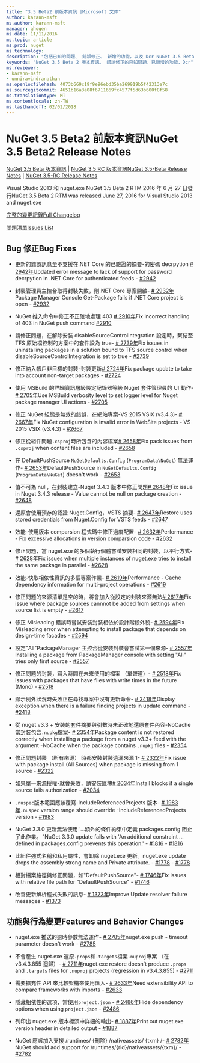 ```yaml
---
title: "3.5 Beta2 前版本資訊 |Microsoft 文件"
author: karann-msft
ms.author: karann-msft
manager: ghogen
ms.date: 11/11/2016
ms.topic: article
ms.prod: nuget
ms.technology: 
description: "包括已知的問題、 錯誤修正、 新增的功能，以及 Dcr NuGet 3.5 Beta 2 版本資訊。"
keywords: "NuGet 3.5 Beta 2 版本資訊、 錯誤修正的已知問題，已新增的功能，Dcr"
ms.reviewer:
- karann-msft
- unniravindranathan
ms.openlocfilehash: 4073b669c19f9e96ebd35ba269919b5f42313e7c
ms.sourcegitcommit: 4651b16a3a08f6711669fc4577f5d63b600f8f58
ms.translationtype: MT
ms.contentlocale: zh-TW
ms.lasthandoff: 02/02/2018
---
```

# <a name="nuget-35-beta2-release-notes"></a><span data-ttu-id="0325a-104">NuGet 3.5 Beta2 前版本資訊</span><span class="sxs-lookup"><span data-stu-id="0325a-104">NuGet 3.5 Beta2 Release Notes</span></span>

<span data-ttu-id="0325a-105">[NuGet 3.5 Beta 版本資訊](../release-notes/nuget-3.5-Beta.md) | [NuGet 3.5 RC 版本資訊](../release-notes/nuget-3.5-RC.md)</span><span class="sxs-lookup"><span data-stu-id="0325a-105">[NuGet 3.5-Beta Release Notes](../release-notes/nuget-3.5-Beta.md) | [NuGet 3.5-RC Release Notes](../release-notes/nuget-3.5-RC.md)</span></span>

<span data-ttu-id="0325a-106">Visual Studio 2013 和 nuget.exe NuGet 3.5 Beta 2 RTM 2016 年 6 月 27 日發行</span><span class="sxs-lookup"><span data-stu-id="0325a-106">NuGet 3.5 Beta 2 RTM was released June 27, 2016 for Visual Studio 2013 and nuget.exe</span></span>

[<span data-ttu-id="0325a-107">完整的變更記錄</span><span class="sxs-lookup"><span data-stu-id="0325a-107">Full Changelog</span></span>](https://github.com/NuGet/NuGet.Client/compare/release-3.5.0-beta...release-3.5.0-beta2)

[<span data-ttu-id="0325a-108">問題清單</span><span class="sxs-lookup"><span data-stu-id="0325a-108">Issues List</span></span>](https://github.com/Nuget/Home/issues?q=is%3Aissue+milestone%3A%223.5+Beta2%22+is%3Aclosed)

## <a name="bug-fixes"></a><span data-ttu-id="0325a-109">Bug 修正</span><span class="sxs-lookup"><span data-stu-id="0325a-109">Bug Fixes</span></span>

* <span data-ttu-id="0325a-110">更新的錯誤訊息至不支援在.NET Core 的已驗證的摘要-的密碼 decrpytion [# 2942年](https://github.com/NuGet/Home/issues/2942)</span><span class="sxs-lookup"><span data-stu-id="0325a-110">Updated error message to lack of support for password decrpytion in .NET Core for authenticated feeds  - [#2942](https://github.com/NuGet/Home/issues/2942)</span></span>

* <span data-ttu-id="0325a-111">封裝管理員主控台取得封裝失敗，則.NET Core 專案開啟- [# 2932年](https://github.com/NuGet/Home/issues/2932)</span><span class="sxs-lookup"><span data-stu-id="0325a-111">Package Manager Console Get-Package fails if .NET Core project is open - [#2932](https://github.com/NuGet/Home/issues/2932)</span></span>

* <span data-ttu-id="0325a-112">NuGet 推入命令中修正不正確地處理 403 [# 2910年](https://github.com/NuGet/Home/issues/2910)</span><span class="sxs-lookup"><span data-stu-id="0325a-112">Fix incorrect handling of 403 in NuGet push command [#2910](https://github.com/NuGet/Home/issues/2910)</span></span>

* <span data-ttu-id="0325a-113">請修正問題，在解除安裝 disableSourceControlIntegration 設定時，繫結至 TFS 原始檔控制的方案中的套件設為 true- [# 2739年](https://github.com/NuGet/Home/issues/2739)</span><span class="sxs-lookup"><span data-stu-id="0325a-113">Fix issues in uninstalling packages in a solution bound to TFS source control when disableSourceControlIntegration is set to true - [#2739](https://github.com/NuGet/Home/issues/2739)</span></span>

* <span data-ttu-id="0325a-114">修正納入帳戶非目標的封裝-封裝更新[# 2724年](https://github.com/NuGet/Home/issues/2724)</span><span class="sxs-lookup"><span data-stu-id="0325a-114">Fix package update to take into account non-target packages - [#2724](https://github.com/NuGet/Home/issues/2724)</span></span>

* <span data-ttu-id="0325a-115">使用 MSBuild 的詳細資訊層級設定記錄器等級 Nuget 套件管理員的 UI 動作- [# 2705年](https://github.com/NuGet/Home/issues/2705)</span><span class="sxs-lookup"><span data-stu-id="0325a-115">Use MSBuild verbosity level to set logger level for Nuget package manager UI actions - [#2705](https://github.com/NuGet/Home/issues/2705)</span></span>

* <span data-ttu-id="0325a-116">修正 NuGet 組態是無效的錯誤，在網站專案-VS 2015 VSIX (v3.4.3)- [# 2667年](https://github.com/NuGet/Home/issues/2667)</span><span class="sxs-lookup"><span data-stu-id="0325a-116">Fix NuGet configuration is invalid error in WebSite projects - VS 2015 VSIX (v3.4.3) - [#2667](https://github.com/NuGet/Home/issues/2667)</span></span>

* <span data-ttu-id="0325a-117">修正從組件問題`.csproj`時所包含的內容檔案[# 2658年](https://github.com/NuGet/Home/issues/2658)</span><span class="sxs-lookup"><span data-stu-id="0325a-117">Fix pack issues from `.csproj` when content files are included - [#2658](https://github.com/NuGet/Home/issues/2658)</span></span>

* <span data-ttu-id="0325a-118">在 DefaultPushSource `NuGetDefaults.Config` (`ProgramData\NuGet`) 無法運作- [# 2653年](https://github.com/NuGet/Home/issues/2653)</span><span class="sxs-lookup"><span data-stu-id="0325a-118">DefaultPushSource in `NuGetDefaults.Config` (`ProgramData\NuGet`) doesn't work - [#2653](https://github.com/NuGet/Home/issues/2653)</span></span>

* <span data-ttu-id="0325a-119">值不可為 null，在封裝建立-Nuget 3.4.3 版本中修正問題[# 2648年](https://github.com/NuGet/Home/issues/2648)</span><span class="sxs-lookup"><span data-stu-id="0325a-119">Fix issue in Nuget 3.4.3 release - Value cannot be null on package creation - [#2648](https://github.com/NuGet/Home/issues/2648)</span></span>

* <span data-ttu-id="0325a-120">還原會使用預存的認證 Nuget.Config，VSTS 摘要- [# 2647年](https://github.com/NuGet/Home/issues/2647)</span><span class="sxs-lookup"><span data-stu-id="0325a-120">Restore uses stored credentials from Nuget.Config for VSTS feeds - [#2647](https://github.com/NuGet/Home/issues/2647)</span></span>

* <span data-ttu-id="0325a-121">效能-使用版本 comparsion 程式碼中修正過度配置- [# 2632年](https://github.com/NuGet/Home/issues/2632)</span><span class="sxs-lookup"><span data-stu-id="0325a-121">Performance - Fix excessive allocations in version comparsion code - [#2632](https://github.com/NuGet/Home/issues/2632)</span></span>

* <span data-ttu-id="0325a-122">修正問題，當 nuget.exe 的多個執行個體嘗試安裝相同的封裝，以平行方式- [# 2628年](https://github.com/NuGet/Home/issues/2628)</span><span class="sxs-lookup"><span data-stu-id="0325a-122">Fix issues when multiple instances of nuget.exe tries to install the same package in parallel - [#2628](https://github.com/NuGet/Home/issues/2628)</span></span>

* <span data-ttu-id="0325a-123">效能-快取相依性資訊的多個專案作業- [# 2619年](https://github.com/NuGet/Home/issues/2619)</span><span class="sxs-lookup"><span data-stu-id="0325a-123">Performance - Cache dependency information for multi-project operations - [#2619](https://github.com/NuGet/Home/issues/2619)</span></span>

* <span data-ttu-id="0325a-124">修正問題的來源清單是空的時，將會加入從設定的封裝來源無法[# 2617年](https://github.com/NuGet/Home/issues/2617)</span><span class="sxs-lookup"><span data-stu-id="0325a-124">Fix issue where package sources cannnot be added from settings when source list is empty - [#2617](https://github.com/NuGet/Home/issues/2617)</span></span>

* <span data-ttu-id="0325a-125">修正 Misleading 錯誤時嘗試安裝封裝相依於設計階段外貌- [# 2594年](https://github.com/NuGet/Home/issues/2594)</span><span class="sxs-lookup"><span data-stu-id="0325a-125">Fix Misleading error when attempting to install package that depends on design-time facades - [#2594](https://github.com/NuGet/Home/issues/2594)</span></span>

* <span data-ttu-id="0325a-126">設定"All"PackageManager 主控台從安裝封裝會嘗試第一個來源- [# 2557年](https://github.com/NuGet/Home/issues/2557)</span><span class="sxs-lookup"><span data-stu-id="0325a-126">Installing a package from PackageManager console with setting "All" tries only first source - [#2557](https://github.com/NuGet/Home/issues/2557)</span></span>

* <span data-ttu-id="0325a-127">修正問題的封裝，寫入時間在未來使用的檔案 （單聲道）- [# 2518年](https://github.com/NuGet/Home/issues/2518)</span><span class="sxs-lookup"><span data-stu-id="0325a-127">Fix issues with packages that have files with write times in the future (Mono) - [#2518](https://github.com/NuGet/Home/issues/2518)</span></span>

* <span data-ttu-id="0325a-128">顯示例外狀況時失敗正在尋找專案中沒有更新命令- [# 2418年](https://github.com/NuGet/Home/issues/2418)</span><span class="sxs-lookup"><span data-stu-id="0325a-128">Display exception when there is a failure finding projects in update command - [#2418](https://github.com/NuGet/Home/issues/2418)</span></span>

* <span data-ttu-id="0325a-129">從 nuget v3.3 + 安裝的套件摘要與引數時未正確地還原套件內容-NoCache 當封裝包含`.nupkg`檔案- [# 2354年](https://github.com/NuGet/Home/issues/2354)</span><span class="sxs-lookup"><span data-stu-id="0325a-129">Package content is not restored correctly when installing a package from a nuget v3.3+ feed with the argument -NoCache when the package contains `.nupkg` files - [#2354](https://github.com/NuGet/Home/issues/2354)</span></span>

* <span data-ttu-id="0325a-130">修正問題封裝 （所有來源） 時都安裝封裝遺漏來源 1- [# 2322年](https://github.com/NuGet/Home/issues/2322)</span><span class="sxs-lookup"><span data-stu-id="0325a-130">Fix issue with package install (All Sources) when package is missing from 1 source - [#2322](https://github.com/NuGet/Home/issues/2322)</span></span>

* <span data-ttu-id="0325a-131">如果單一來源授權-就會失敗，請安裝區塊[# 2034年](https://github.com/NuGet/Home/issues/2034)</span><span class="sxs-lookup"><span data-stu-id="0325a-131">Install blocks if a single source fails authorization - [#2034](https://github.com/NuGet/Home/issues/2034)</span></span>

* <span data-ttu-id="0325a-132">`.nuspec`版本範圍應該覆寫-IncludeReferencedProjects 版本- [# 1983年](https://github.com/NuGet/Home/issues/1983)</span><span class="sxs-lookup"><span data-stu-id="0325a-132">`.nuspec` version range should override -IncludeReferencedProjects version - [#1983](https://github.com/NuGet/Home/issues/1983)</span></span>

* <span data-ttu-id="0325a-133">NuGet 3.3.0 更新無法使用 '...額外的條件約束中定義 packages.config 阻止了此作業。 '</span><span class="sxs-lookup"><span data-stu-id="0325a-133">NuGet 3.3.0 update fails with 'An additional constraint ... defined in packages.config prevents this operation.'</span></span><span data-ttu-id="0325a-134"> - [#1816](https://github.com/NuGet/Home/issues/1816)</span><span class="sxs-lookup"><span data-stu-id="0325a-134"> - [#1816](https://github.com/NuGet/Home/issues/1816)</span></span>

* <span data-ttu-id="0325a-135">此組件強式名稱和私用屬性，會卸除 nuget.exe 更新。</span><span class="sxs-lookup"><span data-stu-id="0325a-135">nuget.exe update drops the assembly strong name and Private attribute.</span></span><span data-ttu-id="0325a-136"> - [#1778](https://github.com/NuGet/Home/issues/1778)</span><span class="sxs-lookup"><span data-stu-id="0325a-136"> - [#1778](https://github.com/NuGet/Home/issues/1778)</span></span>

* <span data-ttu-id="0325a-137">相對檔案路徑與修正問題，如"DefaultPushSource"- [# 1746年](https://github.com/NuGet/Home/issues/1746)</span><span class="sxs-lookup"><span data-stu-id="0325a-137">Fix issues with relative file path for "DefaultPushSource" - [#1746](https://github.com/NuGet/Home/issues/1746)</span></span>

* <span data-ttu-id="0325a-138">改善更新解析程式失敗的訊息- [# 1373年](https://github.com/NuGet/Home/issues/1373)</span><span class="sxs-lookup"><span data-stu-id="0325a-138">Improve Update resolver failure messages - [#1373](https://github.com/NuGet/Home/issues/1373)</span></span>

## <a name="features-and-behavior-changes"></a><span data-ttu-id="0325a-139">功能與行為變更</span><span class="sxs-lookup"><span data-stu-id="0325a-139">Features and Behavior Changes</span></span>

* <span data-ttu-id="0325a-140">nuget.exe 推送的逾時參數無法運作- [# 2785年](https://github.com/NuGet/Home/issues/2785)</span><span class="sxs-lookup"><span data-stu-id="0325a-140">nuget.exe push - timeout parameter doesn't work  - [#2785](https://github.com/NuGet/Home/issues/2785)</span></span>

* <span data-ttu-id="0325a-141">不會產生 nuget.exe 還原`.props`和`.targets`檔案`.nuproj`專案 （在 v3.4.3.855 迴歸）- [# 2711年](https://github.com/NuGet/Home/issues/2711)</span><span class="sxs-lookup"><span data-stu-id="0325a-141">nuget.exe restore doesn't produce `.props` and `.targets` files for `.nuproj` projects (regression in v3.4.3.855) - [#2711](https://github.com/NuGet/Home/issues/2711)</span></span>

* <span data-ttu-id="0325a-142">需要擴充性 API 來比較架構來使用匯入- [# 2633年](https://github.com/NuGet/Home/issues/2633)</span><span class="sxs-lookup"><span data-stu-id="0325a-142">Need extensibility API to compare frameworks with imports - [#2633](https://github.com/NuGet/Home/issues/2633)</span></span>

* <span data-ttu-id="0325a-143">隱藏相依性的選項，當使用`project.json`  -  [# 2486年](https://github.com/NuGet/Home/issues/2486)</span><span class="sxs-lookup"><span data-stu-id="0325a-143">Hide dependency options when using `project.json` - [#2486](https://github.com/NuGet/Home/issues/2486)</span></span>

* <span data-ttu-id="0325a-144">列印出 nuget.exe 版本標頭中詳細的輸出- [# 1887年](https://github.com/NuGet/Home/issues/1887)</span><span class="sxs-lookup"><span data-stu-id="0325a-144">Print out nuget.exe version header in detailed output - [#1887](https://github.com/NuGet/Home/issues/1887)</span></span>

* <span data-ttu-id="0325a-145">NuGet 應該加入支援 /runtimes/ {刪除} /nativeassets/ {txm} /- [# 2782年](https://github.com/NuGet/Home/issues/2782)</span><span class="sxs-lookup"><span data-stu-id="0325a-145">NuGet should add support for /runtimes/{rid}/nativeassets/{txm}/ - [#2782](https://github.com/NuGet/Home/issues/2782)</span></span>